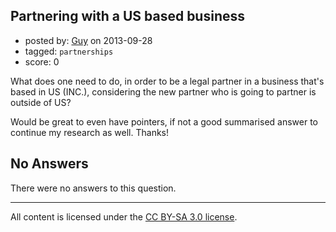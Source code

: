 ## Partnering with a US based business

- posted by: [Guy](https://stackexchange.com/users/-1/28078-guy) on 2013-09-28
- tagged: `partnerships`
- score: 0

<p>What does one need to do, in order to be a legal partner in a business that's based in US (INC.), considering the new partner who is going to partner is outside of US?</p>

<p>Would be great to even have pointers, if not a good summarised answer to continue my research as well. Thanks!</p>


## No Answers

There were no answers to this question.


---

All content is licensed under the [CC BY-SA 3.0 license](https://creativecommons.org/licenses/by-sa/3.0/).
